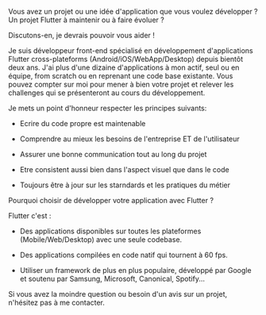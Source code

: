 Vous avez un projet ou une idée d'application que vous voulez développer ? Un projet Flutter à maintenir ou à faire évoluer ?

Discutons-en, je devrais pouvoir vous aider !

Je suis développeur front-end spécialisé en développement d'applications Flutter cross-plateforms (Android/iOS/WebApp/Desktop) depuis bientôt deux ans. J'ai plus d'une dizaine d'applications à mon actif, seul ou en équipe, from scratch ou en reprenant une code base existante. Vous pouvez compter sur moi pour mener à bien votre projet et relever les challenges qui se présenteront au cours du développement.

Je mets un point d'honneur respecter les principes suivants:

- Ecrire du code propre est maintenable

- Comprendre au mieux les besoins de l'entreprise ET de l'utilisateur

- Assurer une bonne communication tout au long du projet

- Etre consistent aussi bien dans l'aspect visuel que dans le code

- Toujours être à jour sur les starndards et les pratiques du métier


Pourquoi choisir de développer votre application avec Flutter ?

Flutter c'est :

- Des applications disponibles sur toutes les plateformes (Mobile/Web/Desktop) avec une seule codebase.

- Des applications compilées en code natif qui tournent à 60 fps.

- Utiliser un framework de plus en plus populaire, développé par Google et soutenu par Samsung, Microsoft, Canonical, Spotify...


Si vous avez la moindre question ou besoin d'un avis sur un projet, n'hésitez pas à me contacter.